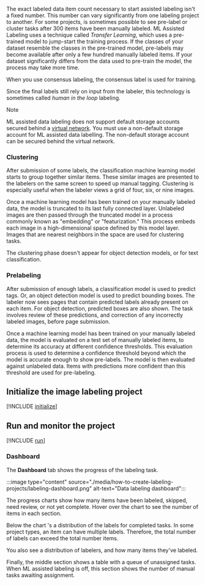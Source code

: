 The exact labeled data item count necessary to start assisted labeling isn't a fixed number. This number can vary significantly from one labeling project to another. For some projects, is sometimes possible to see pre-label or cluster tasks after 300 items have been manually labeled. ML Assisted Labeling uses a technique called *Transfer Learning*, which uses a pre-trained model to jump-start the training process. If the classes of your dataset resemble the classes in the pre-trained model, pre-labels may become available after only a few hundred manually labeled items. If your dataset significantly differs from the data used to pre-train the model, the process may take more time.

When you use consensus labeling, the consensus label is used for training.

Since the final labels still rely on input from the labeler, this technology is sometimes called *human in the loop* labeling.

> [!NOTE]
> ML assisted data labeling does not support default storage accounts secured behind a [virtual network](how-to-network-security-overview.md). You must use a non-default storage account for ML assisted data labelling. The non-default storage account can be secured behind the virtual network.

### Clustering

After submission of some labels, the classification machine learning model starts to group together similar items. These similar images are presented to the labelers on the same screen to speed up manual tagging. Clustering is especially useful when the labeler views a grid of four, six, or nine images.

Once a machine learning model has been trained on your manually labeled data, the model is truncated to its last fully connected layer. Unlabeled images are then passed through the truncated model in a process commonly known as "embedding" or "featurization." This process embeds each image in a high-dimensional space defined by this model layer. Images that are nearest neighbors in the space are used for clustering tasks.

The clustering phase doesn't appear for object detection models, or for text classification.

### Prelabeling

After submission of enough labels, a classification model is used to predict tags. Or, an object detection model is used to predict bounding boxes. The labeler now sees pages that contain predicted labels already present on each item. For object detection, predicted boxes are also shown. The task involves review of these predictions, and correction of any incorrectly labeled images, before page submission.

Once a machine learning model has been trained on your manually labeled data, the model is evaluated on a test set of manually labeled items, to determine its accuracy at different confidence thresholds. This evaluation process is used to determine a confidence threshold beyond which the model is accurate enough to show pre-labels. The model is then evaluated against unlabeled data. Items with predictions more confident than this threshold are used for pre-labeling.

## Initialize the image labeling project

[!INCLUDE [initialize](../../includes/machine-learning-data-labeling-initialize.md)]

## Run and monitor the project

[!INCLUDE [run](../../includes/machine-learning-data-labeling-run.md)]

### Dashboard

The **Dashboard** tab shows the progress of the labeling task.

:::image type="content" source="./media/how-to-create-labeling-projects/labeling-dashboard.png" alt-text="Data labeling dashboard":::

The progress charts show how many items have been labeled, skipped, need review, or not yet complete. Hover over the chart to see the number of items in each section.

Below the chart 's a distribution of the labels for completed tasks. In some project types, an item can have multiple labels. Therefore, the total number of labels can exceed the total number items.

You also see a distribution of labelers, and how many items they've labeled.

Finally, the middle section shows a table with a queue of unassigned tasks. When ML assisted labeling is off, this section shows the number of manual tasks awaiting assignment.
